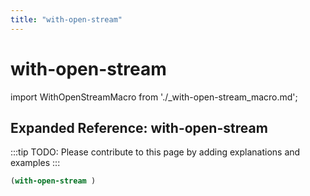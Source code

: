 ```yaml
---
title: "with-open-stream"
---
```


# with-open-stream

import WithOpenStreamMacro from './_with-open-stream_macro.md';

<WithOpenStreamMacro />

## Expanded Reference: with-open-stream

:::tip
TODO: Please contribute to this page by adding explanations and examples
:::

```lisp
(with-open-stream )
```
